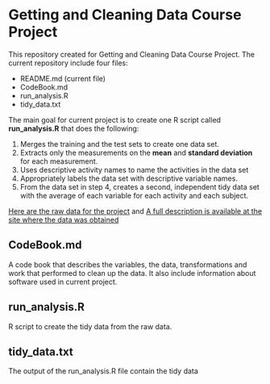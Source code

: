 Getting and Cleaning Data Course Project
=======
This repository created for Getting and Cleaning Data Course Project.
The current repository include four files:
* README.md (current file)
* CodeBook.md
* run_analysis.R
* tidy_data.txt

The main goal for current project is to create one R script called **run_analysis.R** that does the following:
1. Merges the training and the test sets to create one data set.
2. Extracts only the measurements on the **mean** and **standard deviation** for each measurement.
3. Uses descriptive activity names to name the activities in the data set
4. Appropriately labels the data set with descriptive variable names.
5. From the data set in step 4, creates a second, independent tidy data set with the average of each variable for each activity and each subject.

[Here are the raw data for the project](https://d396qusza40orc.cloudfront.net/getdata%2Fprojectfiles%2FUCI%20HAR%20Dataset.zip)
and [A full description is available at the site where the data was obtained](http://archive.ics.uci.edu/ml/datasets/Human+Activity+Recognition+Using+Smartphones)

CodeBook.md
--------
A code book that describes the variables, the data, transformations and work that performed to clean up the data. It also include information about software used in current project.

run_analysis.R
--------
R script to create the tidy data from the raw data.

tidy_data.txt
--------
The output of the run_analysis.R file contain the tidy data
